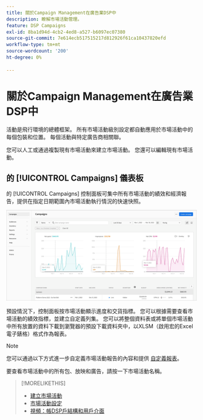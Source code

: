 ```yaml
---
title: 關於Campaign Management在廣告業DSP中
description: 瞭解市場活動管理。
feature: DSP Campaigns
exl-id: 8ba1d94d-4cb2-4ed8-a527-b6097ec07380
source-git-commit: 7e614ecb517515217d812926f61ca10437820efd
workflow-type: tm+mt
source-wordcount: '200'
ht-degree: 0%

---
```


# 關於Campaign Management在廣告業DSP中

活動是飛行環境的總體框架。 所有市場活動級別設定都自動應用於市場活動中的每個包裝和位置。 每個活動與特定廣告商相關聯。

您可以人工或通過複製現有市場活動來建立市場活動。 您還可以編輯現有市場活動。

## 的 [!UICONTROL Campaigns] 儀表板

<!-- standardize on "dashboard" or "view" -->
的 [!UICONTROL Campaigns] 控制面板可集中所有市場活動的績效和經濟報告，提供在指定日期範圍內市場活動執行情況的快速快照。

![市場活動控制板](/help/dsp/assets/campaign-dashboard.png)

預設情況下，控制面板按市場活動顯示進度和交貨指標。 您可以根據需要查看市場活動的績效指標，並建立自定義列集。 您可以將整個資料表或將單個市場活動中所有放置的資料下載到瀏覽器的預設下載資料夾中，以XLSM（啟用宏的Excel電子錶格）格式作為報表。

>[!NOTE]
>
>您可以通過以下方式進一步自定義市場活動報告的內容和提供 [自定義報表](/help/dsp/reports/report-about.md)。

要查看市場活動中的所有包、放映和廣告，請按一下市場活動名稱。

>[!MORELIKETHIS]
>
>* [建立市場活動](campaign-create.md)
>* [市場活動設定](campaign-settings.md)
>* [視頻：帳DSP戶結構和用戶介面](https://experienceleague.adobe.com/docs/advertising-learn/tutorials/dsp/ui.html)

